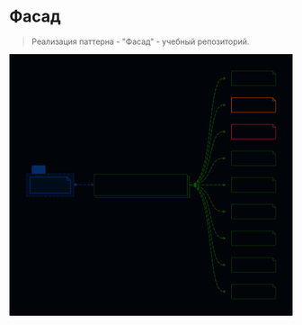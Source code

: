# Фасад

>Реализация паттерна - "Фасад" - учебный репозиторий.


![Image alt](https://github.com/osadchii-serj/front/raw/main/svg/shopping_facade.svg)
